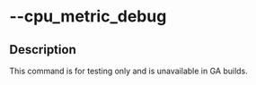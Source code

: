 # --cpu_metric_debug

## Description
This command is for testing only and is unavailable in GA builds.